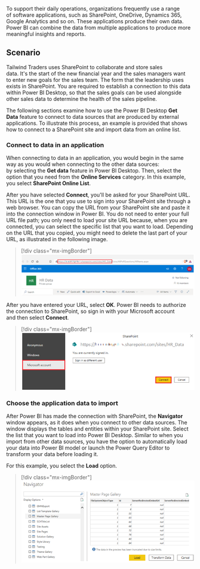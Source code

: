To support their daily operations, organizations frequently use a range
of software applications, such as SharePoint, OneDrive, Dynamics 365,
Google Analytics and so on. These applications produce their own data.
Power BI can combine the data from multiple applications to produce more
meaningful insights and reports.

## Scenario

Tailwind Traders uses SharePoint to collaborate and store sales
data. It's the start of the new financial year and the sales
managers want to enter new goals for the sales team. The form that the leadership uses exists in SharePoint. You are required to establish a
connection to this data within Power BI Desktop, so that the sales goals
can be used alongside other sales data to determine the health of the
sales pipeline.

The following sections examine how to use the Power BI Desktop **Get Data** feature to connect to data sources that are produced by external applications. To illustrate this process, an example is provided that shows how to connect to a SharePoint site and import data from an online list.  

### Connect to data in an application

When connecting to data in an application, you would begin in the same
way as you would when connecting to the other data sources:
by selecting the **Get data** feature in Power BI Desktop. Then, select
the option that you need from the **Online Services** category. In this
example, you select **SharePoint Online List**.  

After you have selected **Connect**, you'll be asked for your
SharePoint URL. This URL is the one that you use to sign into your
SharePoint site through a web browser. You can copy the URL from your
SharePoint site and paste it into the connection window in Power BI. You
do not need to enter your full URL file path; you only need to load your
site URL because, when you are connected, you can select the specific
list that you want to load. Depending on the URL that you copied, you
might need to delete the last part of your URL, as illustrated in the
following image.

> [!div class="mx-imgBorder"]
> [![Screenshot of the SharePoint Online List U R L.](../media/5-sharepoint-url-orig-location-ssm.png)](../media/5-sharepoint-url-orig-location-ssm.png#lightbox)

After you have entered your URL, select **OK**. Power BI needs to
authorize the connection to SharePoint, so sign in with your Microsoft
account and then select **Connect**.

> [!div class="mx-imgBorder"]
> [![Screenshot of the Authorization step to get access to SharePoint.](../media/5-authorization-step-sharepoint-access-ssm.png)](../media/5-authorization-step-sharepoint-access-ssm.png#lightbox)

### Choose the application data to import

After Power BI has made the connection with SharePoint, the
**Navigator** window appears, as it does when you connect to other data
sources. The window displays the tables and entities within your
SharePoint site. Select the list that you want to load into Power BI
Desktop. Similar to when you import from other data sources, you have
the option to automatically load your data into Power BI model or launch
the Power Query Editor to transform your data before loading it.

For this example, you select the **Load** option.

> [!div class="mx-imgBorder"]
> [![Screenshot of the Navigator window view with available tables.](../media/5-navigator-window-view-tables-ss.png)](../media/5-navigator-window-view-tables-ss.png#lightbox)

